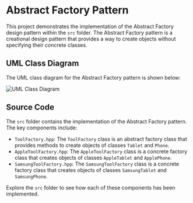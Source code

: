  # Abstract Factory Pattern

This project demonstrates the implementation of the Abstract Factory design pattern within the `src` folder. 
The Abstract Factory pattern is a creational design pattern that provides a way to create objects without specifying their concrete classes. 

## UML Class Diagram

The UML class diagram for the Abstract Factory pattern is shown below:

![UML Class Diagram](../abstract_factory/uml_class_diagram.png)

## Source Code

The `src` folder contains the implementation of the Abstract Factory pattern. The key components include:

- `ToolFactory.hpp`: The `ToolFactory` class is an abstract factory class that provides methods to create objects of classes `Tablet` and `Phone`.
- `AppleToolFactory.hpp`: The `AppleToolFactory` class is a concrete factory class that creates objects of classes `AppleTablet` and `ApplePhone`.
- `SamsungToolFactory.hpp`: The `SamsungToolFactory` class is a concrete factory class that creates objects of classes `SamsungTablet` and `SamsungPhone`.

Explore the `src` folder to see how each of these components has been implemented.
